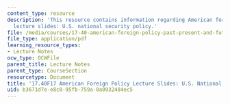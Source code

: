 ```yaml
---
content_type: resource
description: 'This resource contains information regarding American foreign policy
  lecture slides: U.S. national security policy.'
file: /media/courses/17-40-american-foreign-policy-past-present-and-future-fall-2017/b3671d7ee8c095fb759a0a0932484ec5_MIT17_40F17_NatonlSecurity.pdf
file_type: application/pdf
learning_resource_types:
- Lecture Notes
ocw_type: OCWFile
parent_title: Lecture Notes
parent_type: CourseSection
resourcetype: Document
title: '17.40F17 American Foreign Policy Lecture Slides: U.S. National Security Policy'
uid: b3671d7e-e8c0-95fb-759a-0a0932484ec5
---
```

